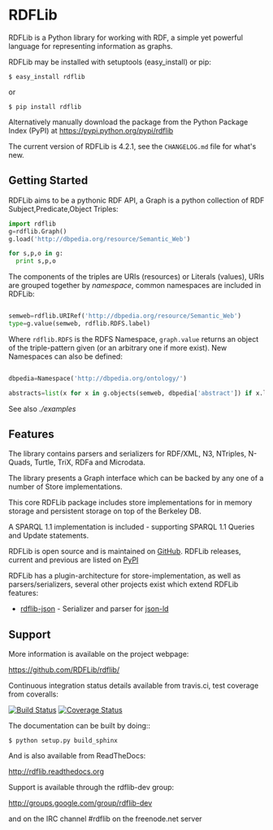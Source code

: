 RDFLib
======

RDFLib is a Python library for working with RDF, a simple yet
powerful language for representing information as graphs.

RDFLib may be installed with setuptools (easy_install) or pip:

    $ easy_install rdflib
or

    $ pip install rdflib

Alternatively manually download the package from the Python Package
Index (PyPI) at https://pypi.python.org/pypi/rdflib

The current version of RDFLib is 4.2.1, see the ``CHANGELOG.md``
file for what's new.


Getting Started
---------------

RDFLib aims to be a pythonic RDF API, a Graph is a python collection
of RDF Subject,Predicate,Object Triples:

```python
import rdflib
g=rdflib.Graph()
g.load('http://dbpedia.org/resource/Semantic_Web')

for s,p,o in g:
  print s,p,o
```

The components of the triples are URIs (resources) or Literals
(values), URIs are grouped together by *namespace*, common namespaces are
included in RDFLib:

```python

semweb=rdflib.URIRef('http://dbpedia.org/resource/Semantic_Web')
type=g.value(semweb, rdflib.RDFS.label)
```

Where `rdflib.RDFS` is the RDFS Namespace, `graph.value` returns an
object of the triple-pattern given (or an arbitrary one if more
exist). New Namespaces can also be defined:

```python

dbpedia=Namespace('http://dbpedia.org/ontology/')

abstracts=list(x for x in g.objects(semweb, dbpedia['abstract']) if x.language=='en')
```

See also *./examples*


Features
--------

The library contains parsers and serializers for RDF/XML, N3,
NTriples, N-Quads, Turtle, TriX, RDFa and Microdata.

The library presents a Graph interface which can be backed by
any one of a number of Store implementations.

This core RDFLib package includes store implementations for
in memory storage and persistent storage on top of the Berkeley DB.

A SPARQL 1.1 implementation is included - supporting SPARQL 1.1 Queries and Update statements.

RDFLib is open source and is maintained on [GitHub](http://github.com/RDFLib/rdflib/). RDFLib releases, current and previous
are listed on [PyPI](http://pypi.python.org/pypi/rdflib/)

RDFLib has a plugin-architecture for store-implementation, as well as parsers/serializers, several other projects exist which extend RDFLib features:

 * [rdflib-json](https://github.com/RDFLib/rdflib-jsonld) - Serializer and parser for [json-ld](http://json-ld.org)

Support
-------

More information is available on the project webpage:

https://github.com/RDFLib/rdflib/

Continuous integration status details available from travis.ci, test coverage from coveralls:

[![Build Status](https://travis-ci.org/RDFLib/rdflib.png?branch=master)](https://travis-ci.org/RDFLib/rdflib)
[![Coverage Status](https://coveralls.io/repos/RDFLib/rdflib/badge.png?branch=master)](https://coveralls.io/r/RDFLib/rdflib?branch=master)

The documentation can be built by doing::

    $ python setup.py build_sphinx

And is also available from ReadTheDocs:

http://rdflib.readthedocs.org

Support is available through the rdflib-dev group:

http://groups.google.com/group/rdflib-dev

and on the IRC channel #rdflib on the freenode.net server
